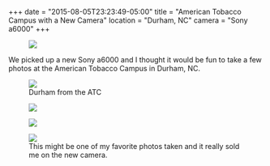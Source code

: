 +++
date = "2015-08-05T23:23:49-05:00"
title = "American Tobacco Campus with a New Camera"
location = "Durham, NC"
camera = "Sony a6000"
+++

<figure>
  <img src="https://photos.jnjosh.com/summer-atc2015/radio.jpg" />
</figure>

<!--more-->

We picked up a new Sony a6000 and I thought it would be fun to take a few photos at the American Tobacco Campus in Durham, NC.

<figure>
  <img src="https://photos.jnjosh.com/summer-atc2015/water-tower-durham.jpg" />
  <figcaption>Durham from the ATC</figcaption>
</figure>

<figure>
  <img src="https://photos.jnjosh.com/summer-atc2015/water.jpg" />
</figure>

<figure>
  <img src="https://photos.jnjosh.com/summer-atc2015/x-marks-the-spot.jpg" />
</figure>

<figure>
  <img src="https://photos.jnjosh.com/summer-atc2015/water-tower.jpg" />
  <figcaption>This might be one of my favorite photos taken and it really sold me on the new camera.</figcaption>
</figure>

